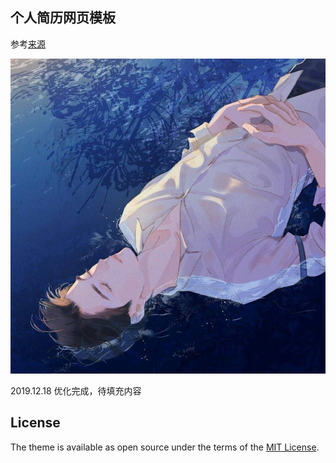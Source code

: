 ## 个人简历网页模板

参考[来源](http://www.17sucai.com/pins/23650.html)

![](images/lin.jpg)



2019.12.18   优化完成，待填充内容
## License

The theme is available as open source under the terms of the [MIT License](https://opensource.org/licenses/MIT).
